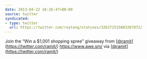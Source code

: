 ```yaml
---
date: 2013-04-22 16:26:47+00:00
source: twitter
syndicated:
- type: twitter
  url: https://twitter.com/roytang/statuses/326371515803267072/
---
```


Join the “Win a $1,001 shopping spree” giveaway from [[@ramit](https://twitter.com/ramit/)](https://twitter.com/ramit/) https://www.awe.sm/ via [[@ramit](https://twitter.com/ramit/)](https://twitter.com/ramit/)